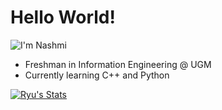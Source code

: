 # Hello World!

![I'm Nashmi](https://readme-typing-svg.demolab.com/?lines=I'm+Nashmi+)

- Freshman in Information Engineering @ UGM
- Currently learning C++ and Python

[![Ryu's Stats](https://github-readme-stats.vercel.app/api?username=277ryu)](https://github.com/anuraghazra/github-readme-stats)
